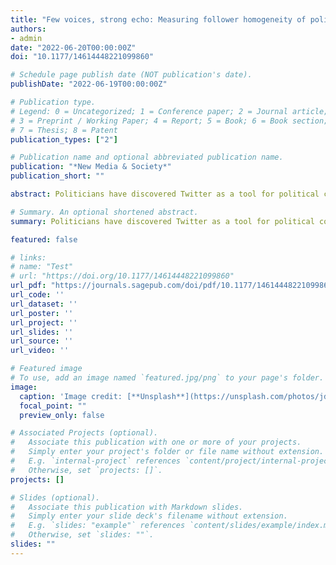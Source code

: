 ```yaml
---
title: "Few voices, strong echo: Measuring follower homogeneity of politicians’ Twitter accounts"
authors:
- admin
date: "2022-06-20T00:00:00Z"
doi: "10.1177/14614448221099860"

# Schedule page publish date (NOT publication's date).
publishDate: "2022-06-19T00:00:00Z"

# Publication type.
# Legend: 0 = Uncategorized; 1 = Conference paper; 2 = Journal article;
# 3 = Preprint / Working Paper; 4 = Report; 5 = Book; 6 = Book section;
# 7 = Thesis; 8 = Patent
publication_types: ["2"]

# Publication name and optional abbreviated publication name.
publication: "*New Media & Society*"
publication_short: ""

abstract: Politicians have discovered Twitter as a tool for political communication. If information provided by politicians is circulated in ideologically segregated user networks, political polarization may be fostered. Using network information on all 1.78 million unique followers of German Members of Parliament by October 2018, follower homogeneity across politicians and parties is measured. While the overall homogeneity is low, politicians of the AfD —a right-wing populist party —stand out with very homogeneous follower networks. These are largely driven by a small group of strongly committed partisans that make up around 7 percent of the party’s but around 55-75 percent of the average AfD politician’s followers. The findings add to the literature by showing potentially unequal distributions of network segregation on Twitter. Further, they suggest that small groups of active users can multiply their influence online, which has important implications for future research on echo chambers and other online phenomena.

# Summary. An optional shortened abstract.
summary: Politicians have discovered Twitter as a tool for political communication. If information provided by politicians is circulated in ideologically segregated user networks, political polarization may be fostered. Using network information on all 1.78 million unique followers of German Members of Parliament by October 2018, follower homogeneity across politicians and parties is measured. While the overall homogeneity is low, politicians of the AfD —a right-wing populist party —stand out with very homogeneous follower networks. These are largely driven by a small group of strongly committed partisans that make up around 7 percent of the party’s but around 55-75 percent of the average AfD politician’s followers. The findings add to the literature by showing potentially unequal distributions of network segregation on Twitter. Further, they suggest that small groups of active users can multiply their influence online, which has important implications for future research on echo chambers and other online phenomena.

featured: false

# links:
# name: "Test"
# url: "https://doi.org/10.1177/14614448221099860"
url_pdf: "https://journals.sagepub.com/doi/pdf/10.1177/14614448221099860"
url_code: ''
url_dataset: ''
url_poster: ''
url_project: ''
url_slides: ''
url_source: ''
url_video: ''

# Featured image
# To use, add an image named `featured.jpg/png` to your page's folder. 
image:
  caption: 'Image credit: [**Unsplash**](https://unsplash.com/photos/jdD8gXaTZsc)'
  focal_point: ""
  preview_only: false

# Associated Projects (optional).
#   Associate this publication with one or more of your projects.
#   Simply enter your project's folder or file name without extension.
#   E.g. `internal-project` references `content/project/internal-project/index.md`.
#   Otherwise, set `projects: []`.
projects: []

# Slides (optional).
#   Associate this publication with Markdown slides.
#   Simply enter your slide deck's filename without extension.
#   E.g. `slides: "example"` references `content/slides/example/index.md`.
#   Otherwise, set `slides: ""`.
slides: ""
---
```



